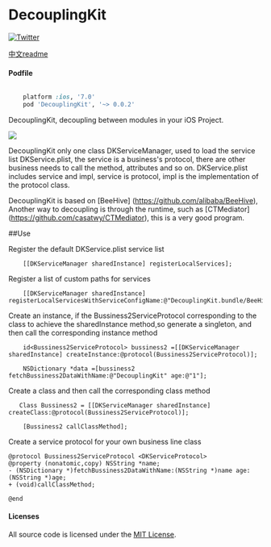 # DecouplingKit


[![Twitter](https://img.shields.io/badge/twitter-@coderyi9-green.svg?style=flat)](http://twitter.com/coderyi9)

[中文readme]()
#### Podfile

```ruby

	platform :ios, '7.0'
	pod 'DecouplingKit', '~> 0.0.2'

```



DecouplingKit, decoupling between modules in your iOS Project.



![](https://github.com/coderyi/DecouplingKit/blob/master/Documents/DecouplingKit.png)


DecouplingKit only one class DKServiceManager, used to load the service list DKService.plist, the service is a business's  protocol, there are other business needs to call the method, attributes and so on. DKService.plist includes service and impl, service is protocol, impl is the implementation of the protocol class.






DecouplingKit is based on [BeeHive] (https://github.com/alibaba/BeeHive),  Another way to decoupling is through the runtime, such as [CTMediator] (https://github.com/casatwy/CTMediator), this is a very good program.

##Use

Register the default DKService.plist service list

```
    [[DKServiceManager sharedInstance] registerLocalServices];
```

Register a list of custom paths for services

```
    [[DKServiceManager sharedInstance] registerLocalServicesWithServiceConfigName:@"DecouplingKit.bundle/BeeHive"];

```

Create an instance, if the Bussiness2ServiceProtocol corresponding to the class to achieve the sharedInstance method,so generate a singleton, and then call the corresponding instance method

```
    id<Bussiness2ServiceProtocol> bussiness2 =[[DKServiceManager sharedInstance] createInstance:@protocol(Bussiness2ServiceProtocol)];
    
    NSDictionary *data =[bussiness2 fetchBussiness2DataWithName:@"DecouplingKit" age:@"1"];

```


Create a class and then call the corresponding class method

```
   Class Bussiness2 = [[DKServiceManager sharedInstance] createClass:@protocol(Bussiness2ServiceProtocol)];

    [Bussiness2 callClassMethod];

```


Create a service protocol for your own business line class

```
@protocol Bussiness2ServiceProtocol <DKServiceProtocol>
@property (nonatomic,copy) NSString *name;
- (NSDictionary *)fetchBussiness2DataWithName:(NSString *)name age:(NSString *)age;
+ (void)callClassMethod;

@end

```




#### Licenses

All source code is licensed under the [MIT License](https://github.com/coderyi/DecouplingKit/blob/master/LICENSE).




